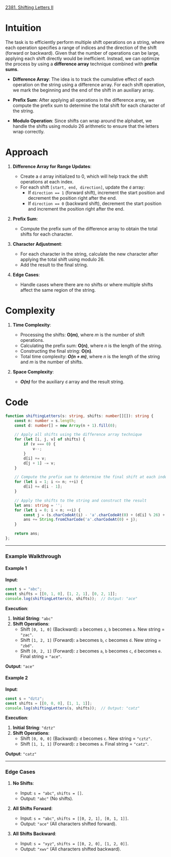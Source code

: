 [2381. Shifting Letters II](https://leetcode.com/problems/shifting-letters-ii/)

# Intuition

The task is to efficiently perform multiple shift operations on a string, where each operation specifies a range of indices and the direction of the shift (forward or backward). Given that the number of operations can be large, applying each shift directly would be inefficient. Instead, we can optimize the process by using a **difference array** technique combined with **prefix sums**.

- **Difference Array**: The idea is to track the cumulative effect of each operation on the string using a difference array. For each shift operation, we mark the beginning and the end of the shift in an auxiliary array.
    
- **Prefix Sum**: After applying all operations in the difference array, we compute the prefix sum to determine the total shift for each character of the string.
    
- **Modulo Operation**: Since shifts can wrap around the alphabet, we handle the shifts using modulo 26 arithmetic to ensure that the letters wrap correctly.
    

# Approach

1. **Difference Array for Range Updates**:
    - Create a `d` array initialized to 0, which will help track the shift operations at each index.
    - For each shift `[start, end, direction]`, update the `d` array:
        - If `direction == 1` (forward shift), increment the start position and decrement the position right after the end.
        - If `direction == 0` (backward shift), decrement the start position and increment the position right after the end.
		
2. **Prefix Sum**:
    - Compute the prefix sum of the difference array to obtain the total shifts for each character.
	
3. **Character Adjustment**:
    - For each character in the string, calculate the new character after applying the total shift using modulo 26.
    - Add the result to the final string.
	
4. **Edge Cases**:
    - Handle cases where there are no shifts or where multiple shifts affect the same region of the string.

# Complexity

1. **Time Complexity**:
    - Processing the shifts: **O(m)**, where *m* is the number of shift operations.
    - Calculating the prefix sum: **O(n)**, where *n* is the length of the string.
    - Constructing the final string: **O(n)**.
    - Total time complexity: ***O(n + m)***, where *n* is the length of the string and *m* is the number of shifts.
	
2. **Space Complexity**:
    - ***O(n)*** for the auxiliary `d` array and the result string.

# Code

```typescript
function shiftingLetters(s: string, shifts: number[][]): string {
    const n: number = s.length;
    const d: number[] = new Array(n + 1).fill(0);

    // Apply all shifts using the difference array technique
    for (let [i, j, v] of shifts) {
        if (v === 0) {
            v--;
        }
        d[i] += v;
        d[j + 1] -= v;
    }

    // Compute the prefix sum to determine the final shift at each index
    for (let i = 1; i <= n; ++i) {
        d[i] += d[i - 1];
    }

    // Apply the shifts to the string and construct the result
    let ans: string = '';
    for (let i = 0; i < n; ++i) {
        const j = (s.charCodeAt(i) - 'a'.charCodeAt(0) + (d[i] % 26) + 26) % 26;
        ans += String.fromCharCode('a'.charCodeAt(0) + j);
    }

    return ans;
};

```

---

### **Example Walkthrough**

#### **Example 1**

**Input**:

```typescript
const s = "abc";
const shifts = [[0, 1, 0], [1, 2, 1], [0, 2, 1]];
console.log(shiftingLetters(s, shifts));  // Output: "ace"
```

**Execution**:

1. **Initial String**: `"abc"`
2. **Shift Operations**:
    - Shift `[0, 1, 0]` (Backward): `a` becomes `z`, `b` becomes `a`. New string = `"zac"`.
    - Shift `[1, 2, 1]` (Forward): `a` becomes `b`, `c` becomes `d`. New string = `"zbd"`.
    - Shift `[0, 2, 1]` (Forward): `z` becomes `a`, `b` becomes `c`, `d` becomes `e`. Final string = `"ace"`.

**Output**: `"ace"`

#### **Example 2**

**Input**:

```typescript
const s = "dztz";
const shifts = [[0, 0, 0], [1, 1, 1]];
console.log(shiftingLetters(s, shifts));  // Output: "catz"
```

**Execution**:

1. **Initial String**: `"dztz"`
2. **Shift Operations**:
    - Shift `[0, 0, 0]` (Backward): `d` becomes `c`. New string = `"cztz"`.
    - Shift `[1, 1, 1]` (Forward): `z` becomes `a`. Final string = `"catz"`.

**Output**: `"catz"`

---

### **Edge Cases**

1. **No Shifts**:
    
    - Input: `s = "abc"`, `shifts = []`.
    - Output: `"abc"` (No shifts).
2. **All Shifts Forward**:
    
    - Input: `s = "abc"`, `shifts = [[0, 2, 1], [0, 1, 1]]`.
    - Output: `"ace"` (All characters shifted forward).
3. **All Shifts Backward**:
    
    - Input: `s = "xyz"`, `shifts = [[0, 2, 0], [1, 2, 0]]`.
    - Output: `"xwv"` (All characters shifted backward).

